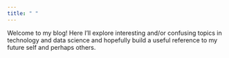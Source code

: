 ```yaml
---
title: " "
---
```


Welcome to my blog! Here I’ll explore interesting and/or confusing
topics in technology and data science and hopefully build a useful
reference to my future self and perhaps others.
